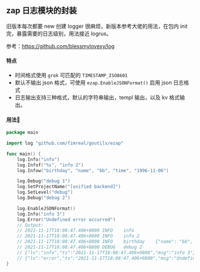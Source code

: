 ## zap 日志模块的封装

旧版本每次都要 new 创建 logger 很麻烦，新版本参考大佬的用法，在包内 init 完，暴露需要的日志级别，用法接近 logrus。

参考：https://github.com/blessmylovexy/log


#### 特点

- 时间格式使用 `grok` 可匹配的 `TIMESTAMP_ISO8601`
- 默认不输出 json 格式，可使用 `ezap.EnableJSONFormat()` 启用 json 日志格式
- 日志输出支持三种格式，默认的字符串输出，templ 输出，以及 kv 格式输出。

#### 用法🌰

```go
package main

import log "github.com/fimreal/goutils/ezap"

func main() {
	log.Info("info")
	log.Infof("%s", "info 2")
	log.Infow("birthday", "name", "bb", "time", "1996-11-06")

	log.Debug("debug 1")
	log.SetProjectName("[unified backend]")
	log.SetLevel("debug")
	log.Debug("debug 2")

	log.EnableJSONFormat()
	log.Info("info 3")
	log.Error("Undefined error occurred")
	// Output:
	// 2021-11-17T18:08:47.406+0800	INFO	info
	// 2021-11-17T18:08:47.406+0800	INFO	info 2
	// 2021-11-17T18:08:47.406+0800	INFO	birthday	{"name": "bb", "time": "1996-11-06"}
	// 2021-11-17T18:08:47.406+0800	DEBUG	debug 2
	// {"lv":"info","ts":"2021-11-17T18:08:47.406+0800","msg":"info 3"}
	// {"lv":"error","ts":"2021-11-17T18:08:47.406+0800","msg":"Undefined error occurred"}
}

```
